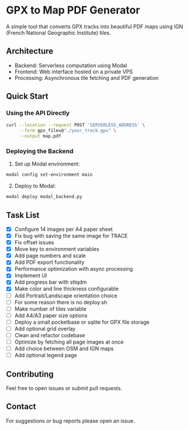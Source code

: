 # GPX to Map PDF Generator

A simple tool that converts GPX tracks into beautiful PDF maps using IGN (French National Geographic Institute) tiles.

## Architecture

- Backend: Serverless computation using Modal
- Frontend: Web interface hosted on a private VPS
- Processing: Asynchronous tile fetching and PDF generation

## Quick Start

### Using the API Directly

```bash
curl --location --request POST 'SERVERLESS_ADDRESS' \
     --form gpx_file=@"./your_track.gpx" \
     --output map.pdf
```

### Deploying the Backend

1. Set up Modal environment:
```bash
modal config set-environment main
```

2. Deploy to Modal:
```bash
modal deploy modal_backend.py
```

## Task List

- [x] Configure 14 images per A4 paper sheet
- [x] Fix bug with saving the same image for TRACE
- [x] Fix offset issues
- [x] Move key to environment variables
- [x] Add page numbers and scale
- [x] Add PDF export functionality
- [x] Performance optimization with async processing
- [x] Implement UI
- [x] Add progress bar with sttqdm
- [x] Make color and line thickness configurable
- [ ] Add Portrait/Landscape orientation choice
- [ ] For some reason there is no deploy.sh
- [ ] Make number of tiles variable
- [ ] Add A4/A3 paper size options
- [ ] Deploy a small pocketbase or sqlite for GPX file storage
- [ ] Add optional grid overlay
- [ ] Clean and refactor codebase
- [ ] Optimize by fetching all page images at once
- [ ] Add choice between OSM and IGN maps
- [ ] Add optional legend page

## Contributing

Feel free to open issues or submit pull requests.

## Contact

For suggestions or bug reports please open an issue.
